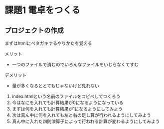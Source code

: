 # 課題1 電卓をつくる
## プロジェクトの作成
まずはhtmlにベタガキするやりかたを覚える

メリット
- 一つのファイルで済むのでいろんなファイルをいじらなくてすむ

デメリット
- 量が多くなるととてもじゃないけど見れない

1. index.htmlという名前のファイルをコピペしてつくろう
2. 今はなにを入れても計算結果が0になるようになっている
3. まずは何を入れても計算結果が1になるようにしてみよう
4. 次は真ん中に何を入れても左と右の足し算が行われるようにしてみよう
5. 真ん中に入れた四則演算子によって行われる計算が変わるようにしてみよう
